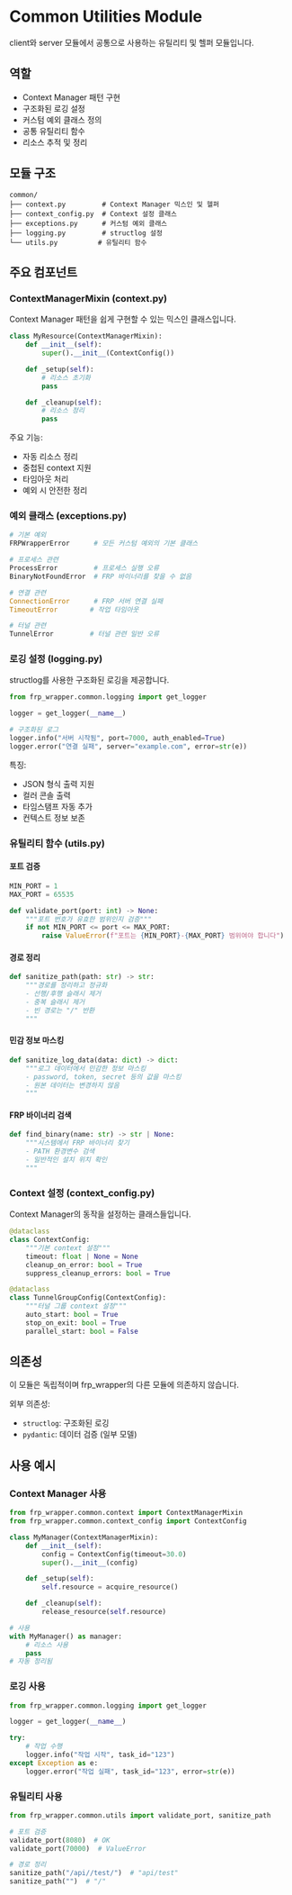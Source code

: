 # Common Utilities Module

client와 server 모듈에서 공통으로 사용하는 유틸리티 및 헬퍼 모듈입니다.

## 역할

- Context Manager 패턴 구현
- 구조화된 로깅 설정
- 커스텀 예외 클래스 정의
- 공통 유틸리티 함수
- 리소스 추적 및 정리

## 모듈 구조

```
common/
├── context.py         # Context Manager 믹스인 및 헬퍼
├── context_config.py  # Context 설정 클래스
├── exceptions.py      # 커스텀 예외 클래스
├── logging.py         # structlog 설정
└── utils.py          # 유틸리티 함수
```

## 주요 컴포넌트

### ContextManagerMixin (context.py)
Context Manager 패턴을 쉽게 구현할 수 있는 믹스인 클래스입니다.

```python
class MyResource(ContextManagerMixin):
    def __init__(self):
        super().__init__(ContextConfig())

    def _setup(self):
        # 리소스 초기화
        pass

    def _cleanup(self):
        # 리소스 정리
        pass
```

주요 기능:
- 자동 리소스 정리
- 중첩된 context 지원
- 타임아웃 처리
- 예외 시 안전한 정리

### 예외 클래스 (exceptions.py)

```python
# 기본 예외
FRPWrapperError      # 모든 커스텀 예외의 기본 클래스

# 프로세스 관련
ProcessError         # 프로세스 실행 오류
BinaryNotFoundError  # FRP 바이너리를 찾을 수 없음

# 연결 관련
ConnectionError      # FRP 서버 연결 실패
TimeoutError        # 작업 타임아웃

# 터널 관련
TunnelError         # 터널 관련 일반 오류
```

### 로깅 설정 (logging.py)

structlog를 사용한 구조화된 로깅을 제공합니다.

```python
from frp_wrapper.common.logging import get_logger

logger = get_logger(__name__)

# 구조화된 로그
logger.info("서버 시작됨", port=7000, auth_enabled=True)
logger.error("연결 실패", server="example.com", error=str(e))
```

특징:
- JSON 형식 출력 지원
- 컬러 콘솔 출력
- 타임스탬프 자동 추가
- 컨텍스트 정보 보존

### 유틸리티 함수 (utils.py)

#### 포트 검증
```python
MIN_PORT = 1
MAX_PORT = 65535

def validate_port(port: int) -> None:
    """포트 번호가 유효한 범위인지 검증"""
    if not MIN_PORT <= port <= MAX_PORT:
        raise ValueError(f"포트는 {MIN_PORT}-{MAX_PORT} 범위여야 합니다")
```

#### 경로 정리
```python
def sanitize_path(path: str) -> str:
    """경로를 정리하고 정규화
    - 선행/후행 슬래시 제거
    - 중복 슬래시 제거
    - 빈 경로는 "/" 반환
    """
```

#### 민감 정보 마스킹
```python
def sanitize_log_data(data: dict) -> dict:
    """로그 데이터에서 민감한 정보 마스킹
    - password, token, secret 등의 값을 마스킹
    - 원본 데이터는 변경하지 않음
    """
```

#### FRP 바이너리 검색
```python
def find_binary(name: str) -> str | None:
    """시스템에서 FRP 바이너리 찾기
    - PATH 환경변수 검색
    - 일반적인 설치 위치 확인
    """
```

### Context 설정 (context_config.py)

Context Manager의 동작을 설정하는 클래스들입니다.

```python
@dataclass
class ContextConfig:
    """기본 context 설정"""
    timeout: float | None = None
    cleanup_on_error: bool = True
    suppress_cleanup_errors: bool = True

@dataclass
class TunnelGroupConfig(ContextConfig):
    """터널 그룹 context 설정"""
    auto_start: bool = True
    stop_on_exit: bool = True
    parallel_start: bool = False
```

## 의존성

이 모듈은 독립적이며 frp_wrapper의 다른 모듈에 의존하지 않습니다.

외부 의존성:
- `structlog`: 구조화된 로깅
- `pydantic`: 데이터 검증 (일부 모델)

## 사용 예시

### Context Manager 사용
```python
from frp_wrapper.common.context import ContextManagerMixin
from frp_wrapper.common.context_config import ContextConfig

class MyManager(ContextManagerMixin):
    def __init__(self):
        config = ContextConfig(timeout=30.0)
        super().__init__(config)

    def _setup(self):
        self.resource = acquire_resource()

    def _cleanup(self):
        release_resource(self.resource)

# 사용
with MyManager() as manager:
    # 리소스 사용
    pass
# 자동 정리됨
```

### 로깅 사용
```python
from frp_wrapper.common.logging import get_logger

logger = get_logger(__name__)

try:
    # 작업 수행
    logger.info("작업 시작", task_id="123")
except Exception as e:
    logger.error("작업 실패", task_id="123", error=str(e))
```

### 유틸리티 사용
```python
from frp_wrapper.common.utils import validate_port, sanitize_path

# 포트 검증
validate_port(8080)  # OK
validate_port(70000)  # ValueError

# 경로 정리
sanitize_path("/api//test/")  # "api/test"
sanitize_path("")  # "/"
```
